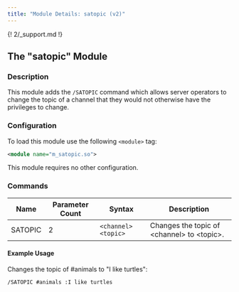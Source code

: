 ```yaml
---
title: "Module Details: satopic (v2)"
---
```


{! 2/_support.md !}

## The "satopic" Module

### Description

This module adds the `/SATOPIC` command which allows server operators to change the topic of a channel that they would not otherwise have the privileges to change.

### Configuration

To load this module use the following `<module>` tag:

```xml
<module name="m_satopic.so">
```

This module requires no other configuration.

### Commands

Name    | Parameter Count | Syntax              | Description
------- | --------------- | ------------------- | -----------
SATOPIC | 2               | `<channel> <topic>` | Changes the topic of &lt;channel&gt; to &lt;topic&gt;.

#### Example Usage

Changes the topic of #animals to "I like turtles":

```plaintext
/SATOPIC #animals :I like turtles
```
